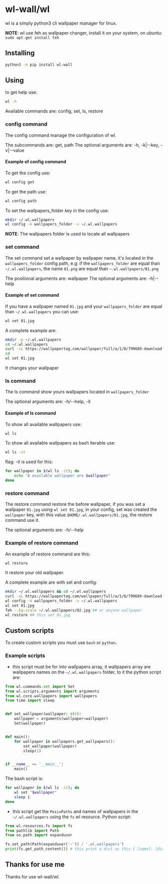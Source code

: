 # wl-wall/wl

wl is a simply python3 cli wallpaper manager for linux.

**NOTE**: wl use feh as wallpaper changer, install it on your system, on ubuntu:
`sudo apt-get install feh`

## Installing

```sh
python3 -m pip install wl-wall
```

## Using

to get help use:

```sh
wl -h
```

Available commands are: config, set, ls, restore

### config command

The config command manage the configuration of wl.

The subcommands are: get, path
The optional arguments are: -h, -k|--key, -v|--value

#### Example of config command

To get the config use:

```sh
wl config get
```

To get the path use:

```sh
wl config path
```

To set the wallpapers_folder key in the config use:

```sh
mkdir ~/.wl.wallpapers
wl config -k wallpapers_folder -v ~/.wl.wallpapers
```

**NOTE**: The wallpapers folder is used to locate all wallpapers

### set command

The set command set a wallpaper by wallpaper name, it's
located in the `wallpapers_folder` config path, e.g:
if the `wallpapers_folder` are equal than `~/.wl.wallpapers`, the name `01.png`
are equal than `~.wl.wallpapers/01.png`

The positional arguments are: wallpaper
The optional arguments are: -h|--help

#### Example of set command

If you have a wallpaper named `01.jpg` and your `wallpapers_folder` are equal
than `~/.wl.wallpapers` you can use:

```sh
wl set 01.jpg
```

A complete example are:

```sh
mkdir -p ~/.wl.wallpapers
cd ~/.wl.wallpapers
curl -sL https://wallpapertag.com/wallpaper/full/a/1/8/799689-download-mac-os-wallpapers-1920x1200-for-ipad-2.jpg -o 01.jpg
cd
wl set 01.jpg
```

It changes your wallpaper

### ls command

The ls command show yours wallpapers located in `wallpapers_folder`

The optional arguments are: -h/--help, -it

#### Example of ls command

To show all available wallpapers use:

```sh
wl ls
```

To show all available wallpapers as bash iterable use:

```sh
wl ls -it
```

flag: -it is used for this:

```sh
for wallpaper in $(wl ls -it); do
    echo "A available wallpaper are $wallpaper"
done
```

### restore command

The restore command restore the before wallpaper, if you was set a wallpaper
`01.jpg` using `wl set 01.jpg`, in your config, set was created the `wallpaper`
key, with this value `$HOME/.wl.wallpapers/01.jpg`, the restore command use it.

The optional arguments are: -h/--help

### Example of restore command

An example of restore command are this:

```sh
wl restore
```

It restore your old wallpaper.

A complete example are with set and config:

```sh
mkdir ~/.wl.wallpapers && cd ~/.wl.wallpapers
curl -sL https://wallpapertag.com/wallpaper/full/a/1/8/799689-download-mac-os-wallpapers-1920x1200-for-ipad-2.jpg -o 01.jpg
wl config -k wallpapers_folder -v ~/.wl.wallpapers
wl set 01.jpg
feh --bg-scale ~/.wl.wallpapers/02.jpg ## or anyone wallpaper
wl restore ## this set 01.jpg
```

## Custom scripts

To create custom scripts you must use `bash` or `python`.

### Example scripts

- this script must be for into wallpapers array, it wallpapers array are wallpapers
names on the `~/.wl.wallpapers` folder, to it the python script are:

```python
from wl.commands.set import Set
from wl.scripts.arguments import arguments
from wl.core.wallpapers import wallpapers
from time import sleep


def set_wallpaper(wallpaper: str):
    wallpaper = arguments(wallpaper=wallpaper)
    Set(wallpaper)


def main():
    for wallpaper in wallpapers.get_wallpapers():
        set_wallpaper(wallpaper)
        sleep(1)


if __name__ == '__main__':
    main()
```

The bash script is:

```bash
for wallpaper in $(wl ls -it); do
    wl set "$wallpaper"
    sleep 1
done
```

- this script get the `PosixPaths` and names of wallpapers in the
`~/.wl.wallpapers` using the `fs` wl resource. Python script:

```python
from wl.resources.fs import fs
from pathlib import Path
from os.path import expanduser

fs.set_path(Path(expanduser('~')) / '.wl.wallpapers')
print(fs.get_path_content()) # this print a dict as this { [name]: [dirent] }
```

## Thanks for use me

Thanks for use wl-wall/wl.
